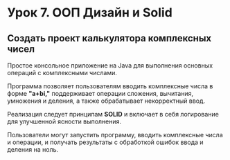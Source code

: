 # Урок 7. ООП Дизайн и Solid

## Создать проект калькулятора комплексных чисел
Простое консольное приложение на Java для выполнения основных операций с комплексными числами. 

Программа позволяет пользователям вводить комплексные числа в форме **"a+bi,"** поддерживает операции сложения, вычитания, умножения и деления, а также обрабатывает некорректный ввод. 

Реализация следует принципам **SOLID** и включает в себя логирование для улучшенной ясности выполнения. 

Пользователи могут запустить программу, вводить комплексные числа и операции, и получать результаты с обработкой ошибок ввода и деления на ноль.